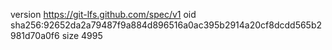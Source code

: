 version https://git-lfs.github.com/spec/v1
oid sha256:92652da2a79487f9a884d896516a0ac395b2914a20cf8dcdd565b2981d70a0f6
size 4995
